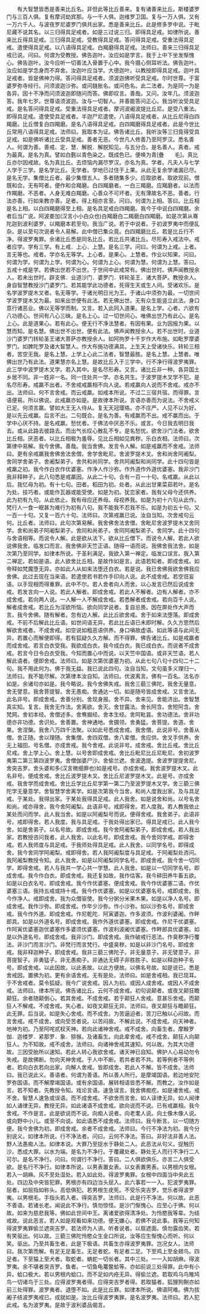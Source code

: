 <!-- { "loadSidebar": true } -->
　　有大智慧皆悉是善来比丘名。非但此等比丘善来。复有诸善来比丘。斯楼婆罗门与三百人俱。复有摩诃劫宾那。与一千人俱。迦维罗卫国。复与一万人俱。又有一万六千人。与波夜罗尼婆罗门俱共出家。悉是善来比丘。此是修多罗中说。于毗尼藏不说其名。以三归得具足戒者。如是三过说三归。即得具足戒。如律所说。善来比丘得具足戒。三归得具足戒。受教得具足戒。答问得具足戒。受重法得具足戒。遣使得具足戒。以八语得具足戒。白羯磨得具足戒。法师曰。善来三归得具足戒已说。问曰。何谓为受教授。佛告迦叶。汝应如是学言。我于上中下坐发惭愧心。佛告迦叶。汝今应听一切善法入骨置于心中。我今摄心侧耳听法。佛告迦叶。汝应如是学念身而不弃舍。汝迦叶应当学。大德迦叶。以教授即得具足戒。迦叶具足戒者。皆是佛神力得。答问得具足戒者。须波迦佛听受具足戒。尔时世尊。于富婆罗弥寺经行。问须波迦沙弥。或问膖胀名。或问色名。此二法者。为是同一为是各异。因十不净而问须波迦即随问而答。佛即叹言。善哉。又问。汝年几。须波迦答。我年七岁。世尊语须波迦。汝与一切智人。并善能答问正心。我当听汝受具足戒。是名答问得具足戒。受重法得具足戒者。摩诃波阇波提比丘尼。是受八重法。即得具足戒。遣使受具足戒者。半迦尸尼遣使。八语得具足戒者。从比丘尼得白四羯磨。比丘僧复白四羯磨。是名八语得具足戒。白四羯磨得具足戒者。此是今世比丘常用八语得具足戒。法师曰。我取本为证。佛告诸比丘。我听汝等三归竟得受具足戒。如是佛听诸比丘受具足戒。善者无恶。今世凡人修善乃至阿罗汉。悉名善人。何谓为善。善戒、定、慧．解脱．解脱知见。与五分合。是名善人。真者。戒为最真。是名为真。譬如白氎以青色染之。既成色已。便唤为青[疊　　毛]。真比丘亦尔因戒故。名为真比丘。去烦恼内漏尽罗汉。亦名为真。学者。凡夫人与七学人学于三学。是名学比丘。无学者。学地已过住于上果。从此无复余学诸漏已尽。是名无学。集僧比丘者。最少集僧五人。多者随集多少。应取欲者。取欲现前。僧既和合。无有呵者。便作和合羯磨。白四羯磨者。一白三羯磨。应羯磨者。以法而作羯磨。不恶者。人身无难白羯磨。心善众不可坏者。无有薄故名不恶。善者。行法亦善。行如来教亦善。足者。得上相亦言至。问曰。何谓为上相。答曰。比丘相是名上相。以白四羯磨得至上相。是名具足戒白四羯磨。我今于中说白四羯磨。余者后当广说。阿波娄加(汉言小小白众也)白羯磨白二羯磨白四羯磨。如是次第从骞陀迦到波利婆罗。以羯磨本若至句。我当广说。若于中说者。于初波罗夷中而便乱杂。是以至句次说者令人易解。此中僧已集众竟。白四羯磨比丘。若是比丘行不净。得波罗夷罪。余诸比丘悉是同名比丘。若比丘共诸比丘。尽形寿入戒法中。戒者应学。学有三学。有上戒．上心．上慧。是名三学。问曰。何谓为上戒。上者。言无等也。戒者。学亦名无等学。上心者。是果心。上慧者。作业以知果。问曰。何谓为学。何谓为上学。何谓为心。何谓为上心。何谓为慧。何谓为上慧。答曰。五戒十戒是学。若佛出世若不出世。于世间中此戒常有。佛出世时。佛声闻教授余人。若未出世时。辟支佛．业道沙门．婆罗门．转轮圣王．诸大菩萨。教授余人。身自智慧教授沙门婆罗门。若其能学此功德者。死得生天或生人间。受诸欢乐。是名学波罗提木叉者。名无等学。于诸光明日光为王。于诸山中须弥为最。一切世间学波罗提木叉为最。如来出世便有此法。若无佛出世。无有众生能竖立此法。身口意行诸恶业。佛以无等学而制。又言。若入此同入道果。是名上学。心者。六欲有八功德心。世间有八心三昧。是名上心。过一切世间心。唯佛出世乃有此心。是名上心。此是道果心。若有此心。便无行不净法慧者。有因有果。业为因报为果。以慧而知。是名慧。佛出世不出世。便有此法。佛声闻教授余人。若不出世时。业道沙门婆罗门转轮圣王诸大菩萨亦教授余人。如阿拘罗十千岁作大布施。如毗罗摩婆罗门。如脾陀罗及诸大智慧人。作大布施功德满具。上生天上受诸快乐。转轮三相者。苦空无我。是名上慧。上学上心此二法者。智慧最胜。是名上慧。上慧者。唯佛出世乃有此法。道果慧亦名上慧。是故比丘入于三学中。行不净行得波罗夷罪。此三学中波罗提木叉学。若入其中。是名尽形寿。又言。诸比丘非一种。各异国土乡居不同。非一姓非一名。同一住处共一学。亦名共生。于波罗提木叉学不犯。是名尽形寿。戒羸不出者。不舍戒戒羸相不向人说。若戒羸向人说而不舍戒。戒亦不出。法师曰。何不言舍戒。而云戒羸。如戒本所说。不过二三宿共宿。而得罪。言语便易。所以佛说。此戒羸亦如是。是故律本所说。言语亦善而为说法。不舍戒义已足。何须言羸。譬如大王无人侍从。复无天冠璎珞。亦不庄严。人见不以为好。是以先云戒羸。后言不出。二句既合。是名为善。有戒羸而不出。戒不羸而出。于学中心厌不持。是名戒羸。愁忧者。于佛法中厌恶不乐。或言。今日我去明日我去。或从此路去彼路去。而出气长叹心散乱不专。是名愁忧。欲舍沙门法者。欲舍比丘相。厌恶者。以比丘相极为羞辱。见比丘相如见粪秽。乐白衣相。法师曰。次第律中易解。我今舍佛。善哉。我当舍佛。发言令人解。如是戒羸而不舍戒。法师曰。更有余戒羸我舍佛舍法舍僧。舍学舍毗尼。舍波罗提木叉。舍和尚舍阿阇梨。舍同学舍弟子。舍阇梨弟子。舍共和尚同学。舍共阿阇梨和尚同学。此十四句皆是戒羸之初。我今作白衣作优婆塞。作净人作沙弥。作外道作外道优婆塞。我非沙门我非释种子。此八句悉是戒羸因。从此二十句。合有一百一十句。名戒羸。从此以后。我忆母为初。有十七句。田者。稻田为初。处者。从此出甘果菜茹若叶。是名为处。技巧者。或能作瓦器或能受使。如是为初。犹恋家者。我有父母今还供养。此为初有九句。从此依止。我有母应还养母。母视养我。如是为初十六句从此作。梵行人一食一眠甚为难行为初有八句。我不能我不忍我不乐。如是为初五十句。又一百一十句。又复一百六十句。法师曰。次第戒羸已说。汝自当知。次舍戒句云何。比丘者。法师曰。此句次第易解。我舍佛舍法舍僧。舍毗尼舍波罗提木叉舍同学。舍和尚弟子阿阇梨弟子。舍同和尚弟子。舍同阿阇梨弟子。舍同学。此十四句与舍语相等。而说令人解。此是欲从法下。欲从比丘僧下。而说令人解。若此人欲说佛我舍。临发口而言。我舍佛非天竺正语。随得一语而说。我佛舍我法舍。如是次第乃至同学。如律本所说。于圣利满足。我欲入第一禅定。临发口误言。我入第二禅定。若如是语。此人欲舍比丘相。是故作如是言。此语若知者。即成舍戒。如帝释如梵魔堕无异。亦如此人从如来法堕还白衣。若是说。我已舍佛我欲舍佛我应舍佛。此过去现在当来语。若遣使若书若作手印向人说。此不成舍戒。若空诳妄语。以手现相而得重罪。此中不尔。若人舍者向人而舍。以心发言已然后说成舍戒。若发言向一人说。若此人解者。即成舍戒。若此人不解者。边有人解者。亦不成舍戒。若向两人说。一人解一人不解成舍戒。若悉解者成舍戒。若向百千人说。解者成舍戒。若比丘为淫欲所恼。欲向同学说者。复自忌畏。因在屏处作大声而言。我今舍佛。随有解者。忽有边人解。此比丘欲舍戒。舍于如来法堕落。即成舍戒。不前不后解此比丘语。如世间语无异。若此比丘语已未即时解。久久方思然后解欲舍戒者。不成舍戒。如空说如粗恶语供养。身口嗔故虚语。如此等语与此间无异。若置心而解便即得。若有狐疑久久方解。而不得罪。佛告诸比丘。如是戒羸者而成舍戒。若言白衣受我。我欲成白衣。我今成白衣。我已成白衣。而说者不成舍戒。若言今日令白衣受我。今知而置心中而说。以天竺中国语。或非天竺语。若人解此语者。便即舍戒。法师曰。如是次第优婆塞为初。从此七句八句十四句二十二句。我不用此何为。佛于我无益。我已说此四句。汝自当知。文句虽多义理归一。法师曰。我不能尽解。次第律本汝自知。法师曰。优波离言。佛有一百名。法名亦如是。余诸句亦如是。我今略说。我今舍佛失戒。我舍三藐三佛陀。我舍无量意。舍无譬意。我舍菩提智。舍无愚痴。舍通达一切。如是随号皆成舍戒。又言舍法。此名非号。即成舍戒。舍善分别。舍现身报。舍不异。舍来见。舍能济出。舍智慧真实知。复言。我舍无作法。舍离欲。舍灭。舍甘露法。舍长阿含。舍短阿含。舍梵网。舍初本经。舍僧述多。舍鸯掘经。舍本生经。舍阿毗昙。舍功德法。舍非功德亦非功德。舍识处。舍善置。舍神通地。舍摄领。舍勇猛。舍菩提。舍道。舍果。舍涅槃。我舍八万四千法聚。以如此号悉成舍戒。我舍僧。此说非号。舍善从僧。舍正随。舍以理随。舍集僧。舍四双僧。舍八辈僧。舍应供。舍叉手供养。舍无上福田。号名僧。亦成舍戒。我今舍戒。此说非号。成舍戒。舍比丘戒。舍比丘尼戒。舍上学上心。舍上慧。以号舍即成舍戒。舍比丘毗尼比丘尼毗尼。舍初波罗夷第二第三第四波罗夷。舍僧伽婆尸沙。舍偷兰遮。舍波逸提。舍波罗提提舍尼。舍突吉罗。舍头婆和多(汉言微细罪也)如是戒号。亦成舍戒。我舍波罗提木叉。此名非号。便成舍戒。舍比丘波罗提木叉。舍比丘尼波罗提木叉。此是号。亦成舍戒。我舍学而成舍戒。舍比丘学比丘尼学第一第二乃至波罗提木叉学。舍三藐三佛陀学无量意学。舍智慧学舍离学。如是次第我今当舍。和尚人度我出家。及与具足戒。于某处。我得出家。于某处我得具足戒。此人我舍。如是说舍和尚。以号名舍和尚。戒亦得舍。我今舍阿阇梨。此语非号。戒即得舍。若人度我。若人教我依止某处而问而学。此人我当舍。如是以阿阇梨号而说。便得舍戒。我舍弟子。此语非号。戒即得舍。若人我度。我与具足戒。于我处得出家已。得具足戒已。此人我今舍。如是舍弟子。以名号故。即成舍戒。我今舍阿阇梨弟子。即成舍戒。若人我出家。若教授咨问我者。此人我舍。以此名号。即成舍戒。我今舍同学戒。即得舍戒。若人我师度与具足戒。于我师处得具足戒。此人我舍。以同学名号。即得成舍。我今舍同学阿阇梨。戒即得舍。若人我阿阇梨度与具足戒。于阿阇梨处咨问。我阿阇梨教授令知。此人我舍。如是以阿阇梨同学名号。即成舍戒。我今舍一切同学。即得舍戒。若人与我共一学心共一学慧。此人我舍。如是以一切同学名号。即成舍戒。我今作白衣。即成舍戒。我还复如故。我作估客。我今耕田养牛畜五欲。如是以白衣名号。即成舍戒。我今作优婆塞。便成舍戒。我今作优婆塞二语。作优婆塞三语。我持五戒或持十戒。我今作优婆塞。如是以优婆塞名号。戒即成舍。我今作净人。戒即成舍。我为众僧驱使。我今分粥分米果木果。如是以净人名号。即成舍戒。我作沙弥。即成舍戒。作年少沙弥。作小沙弥。如以沙弥名号。即成舍戒。我今作外道。即成舍戒。作尼乾陀．阿寅婆迦。作多波须。作波利婆阇。作畔郎具。如是以外道名号。即成舍戒。我作外道优婆塞。即成舍戒。作尼干优婆塞。作阿寅优婆塞迦优婆塞作多婆须优婆塞。作波利波阇优婆塞。作畔郎具优婆塞。如是以外道名号。即成舍戒。我非沙门。即成舍戒。我作破戒行恶法。作臭秽净行覆法。非沙门而言沙门。非梵行而言梵行。中盛臭秽。如是以非沙门名号。即成舍戒。我非释迦种子。即成舍戒。我非三藐三佛陀子。非无量意子。非无譬意子。非菩提智子。非勇猛子。非无愚痴子。非通达无碍子非胜胜子。如是以释迦种子名号。即成舍戒。以此因故。以此表故。以此方便故。以佛名号故。如是说已。悉是舍戒因。置佛为初。更有余语舍戒。无有是处。法师曰。如是舍戒相。我已现耳。于不舍戒者。莫令狐疑。我今广说舍戒。因人为初。或因人成舍戒。或因人不成舍戒。法师曰。律本所说。佛告诸比丘。云何不成舍戒。初句说颠者。或夜叉颠狂瞻颠狂。余者随颠倒心。若其舍戒。不成舍戒。若于颠狂人舍戒。意甚乐舍戒。而颠狂人不解戒。不成舍戒。失心者。如夜叉颠狂无异。法师曰。夜叉颠狂与瞻颠狂。此无罪。后当说。如是失心舍戒。而不成舍。为苦逼迫者。苦刀已触以心闷故。而言舍戒。戒不成舍。或向受苦者说。以苦闷故。不解此说。不成舍戒。向天神者。地神为初。乃至阿咤贰杈天神。若向此诸神舍戒。戒不成舍。向畜生者。摩睺罗伽．迦楼罗．紧那罗．象．猕猴。及诸畜生。向此辈舍戒。戒不成舍。颠狂人向颠狂人。为不知故。戒不成舍。法师曰。向诸神舍戒其速知。何以故。为其大功德故。三因受胎所以速知。若此人转心我欲舍戒。诸天神已自知。佛护人心易动勿令失戒。是故佛断。勿向天神舍戒。于人中不断。若共者若不共。若等例者不等例者。若向白衣若向出家。向解人舍戒。皆即成舍。若此人不解。皆不成舍。法师曰。我已说此义。善语者。何谓为善语。所以善人所行。是摩竭国语。若边地安陀罗弥国语。而不解摩竭国语。或有余国语。展转相语皆悉不解。而教之。汝作如是言。若不知者。先教授令知。戏论言语。速急误言。我舍佛痴疙。如是诸舍戒。戒不舍。智慧人速急或误语。而不成舍戒。不欲舍而言舍。如人读律无异。如人闻律如人诵律无异。教授无异。如此诸语不成舍戒。欲向说而不说。已有戒羸相。我今舍戒。不作是言。此是欲说而不说。向痴人说者。向老耄人说。向土像木像人说。或向野中小儿。或至不向说。如此语悉不成舍戒。法师曰。我今断言。以一切随方便。我今舍佛为初。即成舍戒。余者不成舍戒。法师曰。今行不净法为初。我今分别说义。如律本所说。行不净法者。问曰。云何不净法。答曰。非好法非善人法。野人法愚痴人法。如律本说。大罪乃至捉水于静处二人。此恶法从句义。捉触历沙。悉成大罪。以水为端。是名为不净行。于覆藏处者。静处无人而行不净行二人可尔。是名不净行。问曰。何谓行不净行。答曰。二人俱欲俱乐。亦言二人俱受欲。是名行不净行。如律本所说。以男表置女表。以女表置男表。以男根内女根。若入一胡麻。风不至处湿处。若入如此处。得波罗夷罪。女根中四面当中央此五处。四边及中央皆犯罪。男根亦有四边当头屈入。此六事若一一入。犯波罗夷罪。屈者。如屈指如称头。高低俱犯。若男根生疣死。不受乐突吉罗。觉乐者得波罗夷。以男根毛。手指头若入者。得突吉罗。法师曰。此是行不净法。何以故。此恶不善语。若诸长老。闻说此不净行。慎勿惊怪。是沙门惭愧心。应至心于佛。何以故。如来为慈悲我等。佛如此世间中王。离诸爱欲得清净处。为怜愍我等辈。为结戒故。说此恶言。若人如是观看如来功德。便无嫌心。若佛不说此事。我等云何知得波罗夷罪偷兰遮突吉罗。若法师为人讲。听者说者。以扇遮面。慎勿露齿笑。若有笑驱出。何以故。三藐三佛陀怜愍众生金口所说。汝等应生惭愧心而听。何以笑。驱出。乃至共畜生者。此是下极语。共畜生亦得波罗夷罪。岂况女人。法师曰。我次第而解。有足无足畜生。无足者蛇。有足者二足。下至鸡上至金翅鸟。四足者。下至猫上至犬者。取蛇者。蚺蛇一切长者。其中三处。一一入如胡麻。得波罗夷。余不堪者突吉罗。鱼者。一切鱼龟鼍鳖蛤等。亦如前说三处得罪。此中有小异。蛤口极大。若以男根内蛤口。而不足如内疮无异。得偷兰遮。若取鸡乌鸟雉鸠鸟一切诸鸟于三处。应得波罗夷者得。应得突吉罗者得。若取猫者。狐狸狗猘亦如前三处得罪。波罗夷者。退堕不如。此是比丘罪。如律本所说。佛语阿难。佛为拔阇子结波罗夷戒已。成就如是。汝比丘得波罗夷罪。是名波罗夷。法师曰。若人犯此戒。名为波罗夷。是故于波利婆品偈言。
